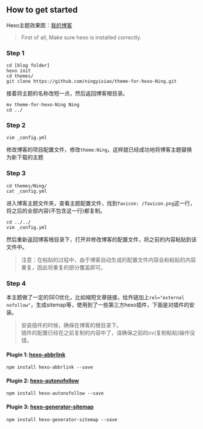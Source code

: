 ## How to get started 
Hexo主题效果图：[我的博客](http://blog.ningyixiao.com)
> First of all, Make sure hexo is installed correctly.

### Step 1
    cd [blog folder]
    hexo init
    cd themes/
    git clone https://github.com/ningyixiao/theme-for-hexo-Ning.git
    
接着将主题的名称改短一点，然后返回博客根目录。

    mv theme-for-hexo-Ning Ning  
    cd ../
    
### Step 2
    vim _config.yml
修改博客的项目配置文件，修改`theme:Ning`，这样就已经成功地将博客主题替换为新下载的主题

### Step 3
    cd themes/Ning/
    cat _config.yml
进入博客主题文件夹，查看主题配置文件，找到`favicon: /favicon.png`这一行，将之后的全部内容(不包含这一行)都复制。
    
    cd ../../
    vim _config.yml
然后重新返回博客根目录下，打开并修改博客的配置文件，将之前的内容粘贴到该文件中。
> 注意：在粘贴的过程中，由于博客自动生成的配置文件内容会和粘贴的内容重复，因此将重复的部分覆盖即可。

### Step 4
本主题做了一定的SEO优化，比如缩短文章链接，给外链加上`rel="external nofollow"`，生成sitemap等，使用到了一些第三方hexo插件，下面是对插件的安装。
> 安装插件的时候，确保在博客的根目录下。<br>插件的配置已经在之前复制的内容中了，请确保之前的cv(复制粘贴)操作没错。

#### Plugin 1: [hexo-abbrlink](https://github.com/rozbo/hexo-abbrlink)
    npm install hexo-abbrlink --save
#### Plugin 2: [hexo-autonofollow](https://github.com/liuzc/hexo-autonofollow)
    npm install hexo-autonofollow --save
#### Plugin 3: [hexo-generator-sitemap](https://github.com/hexojs/hexo-generator-sitemap)
    npm install hexo-generator-sitemap --save   
